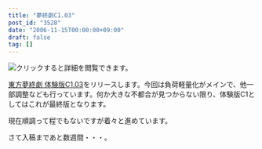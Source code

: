 ```yaml
---
title: "夢終劇C1.03"
post_id: "3528"
date: "2006-11-15T00:00:00+09:00"
draft: false
tag: []
---
```



![クリックすると詳細を閲覧できます。](/!/thC/thC_SS09.jpg)

[東方夢終劇 体験版C1.03](/!/thC/)をリリースします。今回は負荷軽量化がメインで、他一部調整なども行っています。何か大きな不都合が見つからない限り、体験版C1としてはこれが最終版となります。

現在順調って程でもないですが着々と進めています。

さて入稿まであと数週間・・・。
